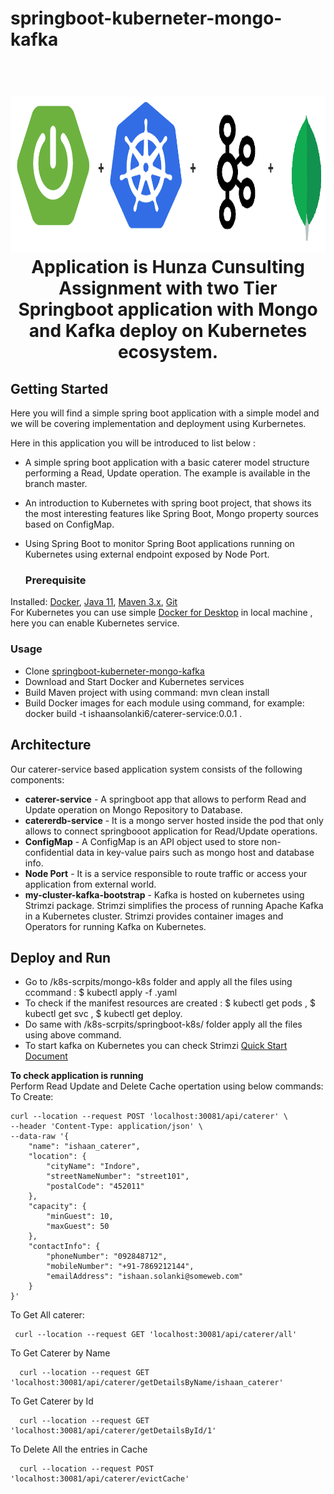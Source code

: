 # springboot-kuberneter-mongo-kafka
<h1 align="center">
  <br>
  <a><img src="images/springbootpluskubernetes.png" width="900" height="250" a>
  <br>
 Application is Hunza Cunsulting Assignment with two Tier Springboot application with Mongo and Kafka deploy on Kubernetes ecosystem.
  <br>
</h1>
  
  
## Getting Started  
Here you will find a simple spring boot application with a simple model and we will be covering implementation and deployment using Kurbernetes.
  
  Here in this application you will be introduced to list below :
* A simple spring boot application with a basic caterer model structure performing a Read, Update operation. The example is available in the branch master.
* An introduction to Kubernetes with spring boot project, that shows its the most interesting features like Spring Boot, Mongo property sources based on ConfigMap. 
* Using Spring Boot to monitor Spring Boot applications running on Kubernetes using external endpoint exposed by Node Port.
  
  ### Prerequisite
Installed: [Docker](https://www.docker.com/), [Java 11](https://www.oracle.com/technetwork/java/javase/overview/index.html), [Maven 3.x](https://maven.apache.org/install.html), [Git](https://www.digitalocean.com/community/tutorials/how-to-contribute-to-open-source-getting-started-with-git)\
For Kubernetes you can use simple [Docker for Desktop](https://www.docker.com/products/docker-desktop) in local machine , here you can enable Kubernetes service.
  
  ### Usage
* Clone [springboot-kuberneter-mongo-kafka](https://github.com/exceptionalcode/springboot-kuberneter-mongo-kafka.git)
* Download and Start Docker and Kubernetes services
* Build Maven project with using command: mvn clean install
* Build Docker images for each module using command, for example: docker build -t ishaansolanki6/caterer-service:0.0.1 .
  
## Architecture
Our caterer-service based application system consists of the following components:

* **caterer-service** - A springboot app that allows to perform Read and Update operation on Mongo Repository to Database.
* **catererdb-service** - It is a mongo server hosted inside the pod that only allows to connect springbooot application for Read/Update operations.
* **ConfigMap** - A ConfigMap is an API object used to store non-confidential data in key-value pairs such as mongo host and database info.
* **Node Port** - It is a service responsible to route traffic or access your application from external world.
* **my-cluster-kafka-bootstrap** - Kafka is hosted on kubernetes using Strimzi package. Strimzi simplifies the process of running Apache Kafka in a Kubernetes cluster. Strimzi provides container images and Operators for running Kafka on Kubernetes.
  
 ## Deploy and Run
 
 * Go to /k8s-scrpits/mongo-k8s folder and apply all the files using ccommand : $ kubectl apply -f <filename>.yaml
 * To check if the manifest resources are created : $ kubectl get pods , $ kubectl get svc , $ kubectl get deploy.
 * Do same with /k8s-scrpits/springboot-k8s/ folder apply all the files using above command.  
 * To start kafka on Kubernetes you can check Strimzi [Quick Start Document](https://strimzi.io/quickstarts/)
  
 **To check application is running**\
 Perform Read Update and Delete Cache opertation using below commands:\
 To Create:
```
curl --location --request POST 'localhost:30081/api/caterer' \
--header 'Content-Type: application/json' \
--data-raw '{
    "name": "ishaan_caterer",
    "location": {
        "cityName": "Indore",
        "streetNameNumber": "street101",
        "postalCode": "452011"
    },
    "capacity": {
        "minGuest": 10,
        "maxGuest": 50
    },
    "contactInfo": {
        "phoneNumber": "092848712",
        "mobileNumber": "+91-7869212144",
        "emailAddress": "ishaan.solanki@someweb.com"
    }
}'
```
To Get All caterer:
 ```
  curl --location --request GET 'localhost:30081/api/caterer/all'
 ```
To Get Caterer by Name
```
  curl --location --request GET 'localhost:30081/api/caterer/getDetailsByName/ishaan_caterer'
```
To Get Caterer by Id
```
  curl --location --request GET 'localhost:30081/api/caterer/getDetailsById/1'
```  
To Delete All the entries in Cache
```
  curl --location --request POST 'localhost:30081/api/caterer/evictCache'
```
  
  
